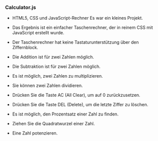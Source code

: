 ### Calculator.js

- HTML5, CSS und JavaScript-Rechner
  Es war ein kleines Projekt.

- Das Ergebnis ist ein einfacher Taschenrechner, der in reinem CSS mit JavaScript erstellt wurde.

- Der Taschenrechner hat keine Tastaturunterstützung über den Ziffernblock.

- Die Addition ist für zwei Zahlen möglich.
- Die Subtraktion ist für zwei Zahlen möglich.
- Es ist möglich, zwei Zahlen zu multiplizieren.
- Sie können zwei Zahlen dividieren.
- Drücken Sie die Taste AC (All Clear), um auf 0 zurückzusetzen.
- Drücken Sie die Taste DEL (Delete), um die letzte Ziffer zu löschen.
- Es ist möglich, den Prozentsatz einer Zahl zu finden.
- Ziehen Sie die Quadratwurzel einer Zahl.
- Eine Zahl potenzieren.
